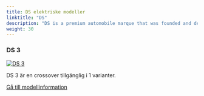 ```yaml
---
title: DS elektriske modeller
linktitle: "DS"
description: "DS is a premium automobile marque that was founded and developed from French manufacturer Citroën. DS was first announced in 2009 as a sub-brand of Citroën, applied to certain models that had distinctive design and features."
weight: 30
---
```

<!-- markdownlint-disable MD033 -->
<!-- markdownlint-disable MD010 -->


<div class="container shadow p-3 mb-5 bg-body-tertiary rounded border">
<h3> DS 3</h3>
	<div class="row">
		<div class="col col-12 col-md-6">
			<a href="3"><img src="https://media.evkx.net/multimedia/models/ds/3/3_e-tense/main_1_st.jpg" class="img-fluid" alt="DS 3" ></a>
		</div>
		<div class="col col-12 col-md-6">
<p>
DS 3 är en crossover tillgänglig i 1 varianter.
</p>
	<a href="3/" class="btn btn-outline-primary" role="button">Gå till modellinformation</a>
		</div>
	</div>
</div>
